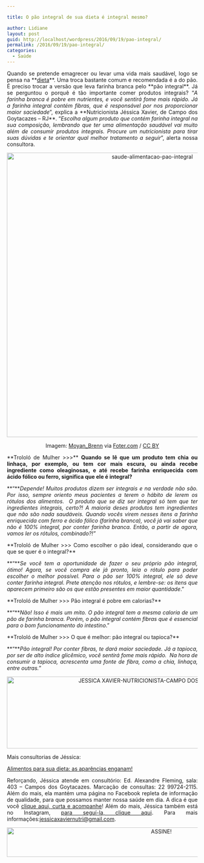 ```yaml
---

title: O pão integral de sua dieta é integral mesmo?

author: Lidiane
layout: post
guid: http://localhost/wordpress/2016/09/19/pao-integral/
permalink: /2016/09/19/pao-integral/
categories:
  - Saúde
---
```

<p align="justify">
  Quando se pretende emagrecer ou levar uma vida mais saudável, logo se pensa na **<a href="http://www.trololodemulher.com.br/2016/08/09/dieta-3/" target="_blank">dieta</a>**. Uma troca bastante comum e recomendada é a do pão. É preciso trocar a versão que leva farinha branca pelo **pão integral**. Já se perguntou o porquê é tão importante comer produtos integrais? “<em>A farinha branca é pobre em nutrientes, e você sentirá fome mais rápido. Já a farinha integral contém fibras, que é responsável por nos proporcionar maior saciedade</em>”, explica a **Nutricionista Jéssica Xavier, de Campo dos Goytacazes – RJ**. “<em>Escolha algum produto que contém farinha integral na sua composição, lembrando que ter uma alimentação saudável vai muito além de consumir produtos integrais. Procure um nutricionista para tirar suas dúvidas e te orientar qual melhor tratamento a seguir</em>”, alerta nossa consultora.
</p>

<p align="center">
  <img class="alignnone size-full wp-image-12949" src="http://www.trololodemulher.com.br/blog/wp-content/uploads/2016/09/SAUDE-ALIMENTACAO-PAO-INTEGRAL.jpg" alt="saude-alimentacao-pao-integral" width="752" height="752" />
</p>

<p align="center">
  Imagem: <a href="http://www.flickr.com/photos/28145073@N08/" target="_blank">Moyan_Brenn</a> via <a href="http://foter.com/" target="_blank">Foter.com</a> / <a href="http://creativecommons.org/licenses/by/2.0/" target="_blank">CC BY</a>
</p>

<p align="justify">
  **Trololó de Mulher >>>** <b>Quando se lê que um produto tem chia ou linhaça, por exemplo, ou tem cor mais escura, ou ainda recebe ingrediente como oleaginosas, e até recebe farinha enriquecida com ácido fólico ou ferro, significa que ele é integral?</b>
</p>

<p align="justify">
  **“**<em>Depende! Muitos produtos dizem ser integrais e na verdade não são. Por isso, sempre oriento meus pacientes a terem o hábito de lerem os rótulos dos alimentos.  O produto que se diz ser integral só tem que ter ingredientes integrais, certo?! A maioria deses produtos tem ingredientes que não são nada saudáveis. Quando vocês virem nesses itens a farinha enriquecida com ferro e ácido fólico (farinha branca), você já vai saber que não é 100% integral, por conter farinha branca. Então, a partir de agora, vamos ler os rótulos, combinado?!”</em>
</p>

<p align="justify">
  **Trololó de Mulher >>> Como escolher o pão ideal, considerando que o que se quer é o integral?**
</p>

<p align="justify">
  **“**<em>Se você tem a oportunidade de fazer o seu próprio pão integral, ótimo! Agora, se você compra ele já pronto, leia o rótulo para poder escolher o melhor possível. Para o pão ser 100% integral, ele só deve conter farinha integral. Prete atenção nos rótulos, e lembre-se: os itens que aparecem primeiro são os que estão presentes em maior quantidade</em>.”
</p>

<p align="justify">
  **Trololó de Mulher >>> Pão integral é pobre em calorias?**
</p>

<p align="justify">
  **“**<em>Não! Isso é mais um mito. O pão integral tem a mesma caloria de um pão de farinha branca. Porém, o pão integral contém fibras que é essencial para o bom funcionamento do intestino</em>.”
</p>

<p align="justify">
  **Trololó de Mulher >>> O que é melhor: pão integral ou tapioca?**
</p>

<p align="justify">
  **“**<em>Pão integral! Por conter fibras, te dará maior saciedade. Já a tapioca, por ser de alto índice glicêmico, você sentirá fome mais rápido.  Na hora de consumir a tapioca, acrescenta uma fonte de fibra, como a chia, linhaça, entre outras.</em>”
</p>

<p align="center">
  <img class="alignnone size-full wp-image-12762" src="http://www.trololodemulher.com.br/blog/wp-content/uploads/2016/08/JESSICA-XAVIER-NUTRICIONISTA-CAMPO-DOS-GOYTACAZES-RJ.jpg" alt="JESSICA XAVIER-NUTRICIONISTA-CAMPO DOS GOYTACAZES-RJ" width="800" height="190" />
</p>

<p align="justify">
  Mais consultorias de Jéssica:
</p>

<p align="justify">
  <a href="http://www.trololodemulher.com.br/2016/08/09/dieta-3/" target="_blank">Alimentos para sua dieta: as aparências enganam!</a>
</p>

<p align="justify">
  Reforçando, Jéssica atende em consultório: Ed. Alexandre Fleming, sala: 403 – Campos dos Goytacazes. Marcação de consultas: 22 99724-2115. Além do mais, ela mantém uma página no Facebook repleta de informação de qualidade, para que possamos manter nossa saúde em dia. A dica é que você <a href="https://www.facebook.com/jessicaxaviernutricionista/home" target="_blank">clique aqui, curta e acompanhe</a>! Além do mais, Jéssica também está no Instagram, <a href="https://www.instagram.com/jessicaxaviernutri/" target="_blank">para seguí-la, clique aqui</a>. Para mais informações:<a href="mailto:jessicaxaviernutri@gmail.com">jessicaxaviernutri@gmail.com</a>.
</p>

<p align="center">
  <a href="http://feedburner.google.com/fb/a/mailverify?uri=blogBichaFemea&loc=en_US" target="_blank"><img class="alignnone size-full wp-image-10439" src="http://www.trololodemulher.com.br/blog/wp-content/uploads/2014/09/ASSINE.png" alt="ASSINE!" width="800" height="78" /></a>
</p>

<p align="justify">